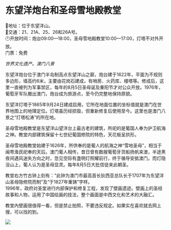 # 东望洋炮台和圣母雪地殿教堂  
📍地址：位于东望洋山。  
🚌交通：21、21A、25、26和26A号。  
🕛开放时间：炮台09:00—18:00，圣母雪地殿教堂10:00—17:00，灯塔不对外开放。  
门票：免费  

*世界文化遗产。澳门八景*  

东望洋炮台位于澳门半岛制高点东望洋山之巅，炮台建于1622年，平面为不规则多边形，墙高约6米，主要由花岗石建成，有哨房、火药库、楼塔等。修成后，这里一直被列为军事禁区，每年的8月5日圣母诞及重阳节才对公众开放。1976年，葡萄牙军队撤出澳门，炮台成为旅游点，至今仍完整地保持原貌。  

东望洋灯塔于1865年9月24日建成启用，它所在地面位置的坐标值就是澳门在世界地图上的地理定位。灯塔虽历经损毁，但重新修复后使用至今。这里也是澳门八景之“灯塔松涛”的所在地。  

圣母雪地殿教堂是东望洋山望洋台上最古老的建筑，所祀的是葡国人奉为护卫航海之神。教堂内部建筑保留十七世纪葡国修院的特色，天花板呈拱形。  

圣母雪地殿教堂始建于1626年，所供奉的是葡人的航海之神“雪地圣母”，相当于闽粤渔民祀奉的天后。澳门葡人相传，昔日曾有数艘葡萄牙货船扬帆来澳，半途黑夜间遇风迷失方向之时，忽见空际有盏明灯照耀前行，终于循导安抵澳门。而灯隐没山上，葡人认为是圣母显灵。每年8月5日大批信徒来此朝圣。  

教堂右方竹古钟上刻有：“此钟为澳门市最高首长狄西亚总队长于1707年为东望洋山圣母隐修院而制”及“于1827年重铸”字样。  
1996年，政府对圣堂进行内部保护和修复工程，发现了壁画遗迹。壁画上的圣经故事和人物，运用了中国绘画的技法，整个画面是中西文化和艺术的大融汇。  

教堂內壁画很值得一看，但是禁止拍照，不要违反规定。如果实在喜欢就去网上搜，可以找的到。  

![](https://i.postimg.cc/pd1763vP/202201212153766.png)  

